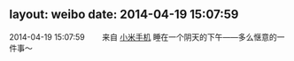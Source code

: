 layout: weibo
date: 2014-04-19 15:07:59
---
2014-04-19 15:07:59  &nbsp;&nbsp;&nbsp;&nbsp;&nbsp;&nbsp; 来自 <a href="http://app.weibo.com/t/feed/22zMnn" rel="nofollow">小米手机</a>
睡在一个阴天的下午——多么惬意的一件事～ ​​​
